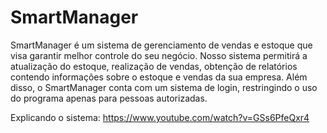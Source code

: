# SmartManager
SmartManager é um sistema de gerenciamento de vendas e estoque que visa garantir melhor controle do seu negócio. Nosso sistema permitirá a atualização do estoque, realização de vendas, obtenção de relatórios contendo informações sobre o estoque e vendas da sua empresa. Além disso, o SmartManager conta com um sistema de login, restringindo o uso do programa apenas para pessoas autorizadas.

Explicando o sistema: https://www.youtube.com/watch?v=GSs6PfeQxr4

